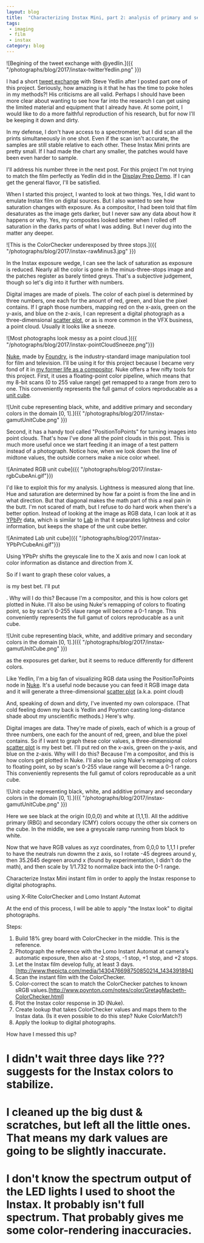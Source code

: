 ```yaml
---
layout: blog
title:  "Characterizing Instax Mini, part 2: analysis of primary and secondary colors"
tags: 
 - imaging 
 - film
 - instax
category: blog
---
```


![Begining of the tweet exchange with @yedlin.]({{ "/photographs/blog/2017/instax-twitterYedlin.png" }})

I had a short [tweet exchange](https://twitter.com/steveyedlin/status/931898178214936578) with Steve Yedlin after I posted part one of this project. Seriously, how amazing is it that he has the time to poke holes in my methods?! His criticisms are all valid. Perhaps I should have been more clear about wanting to see how far into the research I can get using the limited material and equipment that I already have. At some point, I would like to do a more faithful reproduction of his research, but for now I'll be keeping it down and dirty.

In my defense, I don't have access to a spectrometer, but I did scan all the prints simultaneously in one shot. Even if the scan isn't accurate, the samples are still stable relative to each other. These Instax Mini prints are pretty small. If I had made the chart any smaller, the patches would have been even harder to sample. 

I'll address his number three in the next post. For this project I'm not trying to match the film perfectly as Yedlin did in the [Display Prep Demo](http://yedlin.net/DisplayPrepDemo/). If I can get the general flavor, I'll be satisfied.

When I started this project, I wanted to look at two things. Yes, I did want to emulate Instax film on digital sources. But I also wanted to see how saturation changes with exposure. As a compositor, I had been told that film desaturates as the image gets darker, but I never saw any data about how it happens or why. Yes, my composites looked better when I rolled off saturation in the darks parts of what I was adding. But I never dug into the matter any deeper.

![This is the ColorChecker underexposed by three stops.]({{ "/photographs/blog/2017/instax-rawMinus3.jpg" }})

In the Instax exposure wedge, I can see the lack of saturation as exposure is reduced. Nearly all the color is gone in the minus-three-stops image and the patches register as barely tinted greys. That's a subjective judgement, though so let's dig into it further with numbers.

Digital images are made of pixels. The color of each pixel is determined by three numbers, one each for the anount of red, green, and blue the pixel contains. If I graph those numbers, mapping red on the x-axis, green on the y-axis, and blue on the z-axis, I can represent a digital photograph as a three-dimensional [scatter plot](https://en.wikipedia.org/wiki/Scatter_plot), or as is more common in the VFX business, a point cloud. Usually it looks like a sneeze.

![Most photographs look messy as a point cloud.]({{ "/photographs/blog/2017/instax-pointCloudSneeze.png"}})

[Nuke](https://www.foundry.com/products/nuke), made by [Foundry](http://foundry.com), is the industry-standard image manipulation tool for film and television. I'll be using it for this project because I became very fond of it in [my former life as a compositor](http://www.imdb.com/name/nm2320204/). Nuke offers a few nifty tools for this project. First, it uses a floating-point color pipeline, which means that my 8-bit scans (0 to 255 value range) get remapped to a range from zero to one. This conveniently represents the full gamut of colors reproducable as a [unit cube](https://en.wikipedia.org/wiki/Unit_cube).

![Unit cube representing black, white, and additive primary and secondary colors in the domain [0, 1].]({{ "/photographs/blog/2017/instax-gamutUnitCube.png" }})

Second, it has a handy tool called "PositionToPoints" for turning images into point clouds. That's how I've done all the point clouds in this post. This is much more useful once we start feeding it an image of a test pattern instead of a photograph. Notice how, when we look down the line of midtone values, the outside corners make a nice color wheel.

![Animated RGB unit cube]({{ "/photographs/blog/2017/instax-rgbCubeAni.gif"}})

I'd like to exploit this for my analysis. Lightness is measured along that line. Hue and saturation are determined by how far a point is from the line and in what direction. But that diagonal makes the math part of this a real pain in the butt. I'm not scared of math, but I refuse to do hard work when there's a better option. Instead of looking at the image as RGB data, I can look at it as [YPbPr](https://en.wikipedia.org/wiki/YPbPr) data, which is similar to [Lab](https://en.wikipedia.org/wiki/Lab_color_space) in that it separates lightness and color information, but keeps the shape of the unit cube better.

![Animated Lab unit cube]({{ "/photographs/blog/2017/instax-YPbPrCubeAni.gif"}})

Using YPbPr shifts the greyscale line to the X axis and now I can look at color information as distance and direction from X.

So if I want to graph these color values, a 

 is my best bet. I'll put 

. Why will I do this? Because I'm a compositor, and this is how colors get plotted in Nuke. I'll also be using Nuke's remapping of colors to floating point, so by scan's 0-255 vlaue range will become a 0-1 range. This conveniently represents the full gamut of colors reproducable as a unit cube.

![Unit cube representing black, white, and additive primary and secondary colors in the domain [0, 1].]({{ "/photographs/blog/2017/instax-gamutUnitCube.png" }})


as the exposures get darker, but it seems to reduce differently for different colors.



Like Yedlin, I'm a big fan of visualizing RGB data using the PositionToPoints node in [Nuke](https://www.foundry.com/products/nuke). It's a useful node because you can feed it RGB image data and it will generate a three-dimensional [scatter plot](https://en.wikipedia.org/wiki/Scatter_plot) (a.k.a. point cloud)


And, speaking of down and dirty, I've invented my own colorspace. (That cold feeling down my back is Yedlin and Poynton casting long-distance shade about my unscientific methods.) Here's why.

Digital images are data. They're made of pixels, each of which is a group of three numbers, one each for the anount of red, green, and blue the pixel contains. So if I want to graph these color values, a three-dimensional [scatter plot](https://en.wikipedia.org/wiki/Scatter_plot) is my best bet. I'll put red on the x-axis, green on the y-axis, and blue on the z-axis. Why will I do this? Because I'm a compositor, and this is how colors get plotted in Nuke. I'll also be using Nuke's remapping of colors to floating point, so by scan's 0-255 vlaue range will become a 0-1 range. This conveniently represents the full gamut of colors reproducable as a unit cube.

![Unit cube representing black, white, and additive primary and secondary colors in the domain [0, 1].]({{ "/photographs/blog/2017/instax-gamutUnitCube.png" }})

Here we see black at the origin (0,0,0) and white at (1,1,1). All the additive primary (RBG) and secondary (CMY) colors occupy the other six corners on the cube. In the middle, we see a greyscale ramp running from black to white.





Now that we have RGB values as xyz coordinates, from 0,0,0 to 1,1,1 I prefer to have the neutrals run dowmn the z axis, so I rotate -45 degrees around y, then 35.2645 degreen around x (found by experimentation, I didn't do the math), and then scale by 1/1.732 to normalize back into the 0-1 range.





Characterize Instax Mini instant film in order to apply the Instax response to digital photographs.

using X-Rite ColorChecker and Lomo Instant Automat

At the end of this process, I will be able to apply "the Instax look" to digital photographs.

Steps:

1. Build 18% grey board with ColorChecker in the middle. This is the reference.
2. Photograph the reference with the Lomo Instant Automat at camera's automatic exposure, then also at -2 stops, -1 stop, +1 stop, and +2 stops.
3. Let the Instax film develop fully, at least 3 days. [http://www.thepicta.com/media/1430476698750850214_1434391894]
4. Scan the instant film with the ColorChecker.
5. Color-correct the scan to match the ColorChecker patches to known sRGB values.[http://www.poynton.com/notes/color/GretagMacbeth-ColorChecker.html]
6. Plot the Instax color response in 3D (Nuke).
7. Create lookup that takes ColorChecker values and maps them to the Instax data. (Is it even possible to do this step? Nuke ColorMatch?)
8. Apply the lookup to digital photographs.



How have I messed this up?
# I didn't wait three days like ??? suggests for the Instax colors to stabilize.
# I cleaned up the big dust & scratches, but left all the little ones. That means my dark values are going to be slightly inaccurate.
# I don't know the spectrum output of the LED lights I used to shoot the Instax. It probably isn't full spectrum. That probably gives me some color-rendering inaccuracies.